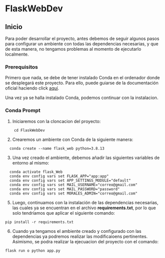 # FlaskWebDev

## Inicio
Para poder desarrollar el proyecto, antes debemos de seguir algunos pasos para configurar un ambiente con todas las dependencias necesarias, y que de esta manera, no tengamos problemas al momento de ejecutarlo localmente.

### Prerequisitos
Primero que nada, se debe de tener instalado Conda en el ordenador donde se desplegará este proyecto. Para ello, 
puede guiarse de la documentación oficial haciendo click [aquí](https://docs.conda.io/projects/conda/en/latest/user-guide/install/index.html).

Una vez ya se halla instalado Conda, podemos continuar con la instalacion.

### Conda Prompt

1. Iniciaremos con la cloncacion del proyecto:
``` git clone https://github.com/aelvismorales/FlaskWebDev
    cd FlaskWebDev
````
2. Crearemos un ambiente con Conda de la siguiente manera:
```
  conda create --name flask_web python=3.8.13
```
3. Una vez creado el ambiente, debemos añadir las siguientes variables de entorno al mismo:
```
  conda activate flask_Web
  conda env config vars set FLASK_APP="app:app"
  conda env config vars set APP_SETTINGS_MODULE="default"
  conda env config vars set MAIL_USERNAME="correo@gmail.com"
  conda env config vars set MAIL_PASSWORD="password"
  conda env config vars set MORALES_ADMIN="correo@gmail.com"
```
5. Luego, continuamos con la instalación de las dependencias necesarias, las cuales 
 ya se encuentran en el archivo **requirements.txt**, por lo que solo tendríamos que aplicar el siguiente comando:
 ```
 pip install -r requirements.txt
 ```
 6. Cuando ya tengamos el ambiente creado y configurado con las dependencias ya podremos realizar las modificaioens pertinentes. Asimismo, se podra realizar la ejecuacion del proyecto con el comando:
 ```
 flask run o python app.py
 ```
 
   
